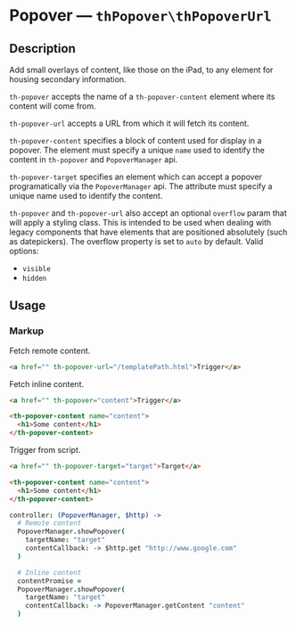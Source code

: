 # Popover — `thPopover\thPopoverUrl`

## Description

Add small overlays of content, like those on the iPad, to any element for
housing secondary information.

`th-popover` accepts the name of a `th-popover-content` element where its
content will come from.

`th-popover-url` accepts a URL from which it will fetch its content.

`th-popover-content` specifies a block of content used for display in a
popover. The element must specify a unique `name` used to identify the
content in `th-popover` and `PopoverManager` api.

`th-popover-target` specifies an element which can accept a popover
programatically via the `PopoverManager` api. The attribute must specify a
unique name used to identify the content.

`th-popover` and `th-popover-url` also accept an optional `overflow` param that
will apply a styling class. This is intended to be used when dealing with
legacy components that have elements that are positioned absolutely (such as
datepickers). The overflow property is set to `auto` by default. Valid options:

  - `visible`
  - `hidden`

## Usage


### Markup

Fetch remote content.

```html
<a href="" th-popover-url="/templatePath.html">Trigger</a>
```

Fetch inline content.

```html
<a href="" th-popover="content">Trigger</a>

<th-popover-content name="content">
  <h1>Some content</h1>
</th-popover-content>
```

Trigger from script.

```html
<a href="" th-popover-target="target">Target</a>

<th-popover-content name="content">
  <h1>Some content</h1>
</th-popover-content>
```

```coffeescript
controller: (PopoverManager, $http) ->
  # Remote content
  PopoverManager.showPopover(
    targetName: "target"
    contentCallback: -> $http.get "http://www.google.com"
  )

  # Inline content
  contentPromise = 
  PopoverManager.showPopover(
    targetName: "target"
    contentCallback: -> PopoverManager.getContent "content"
  )
```

